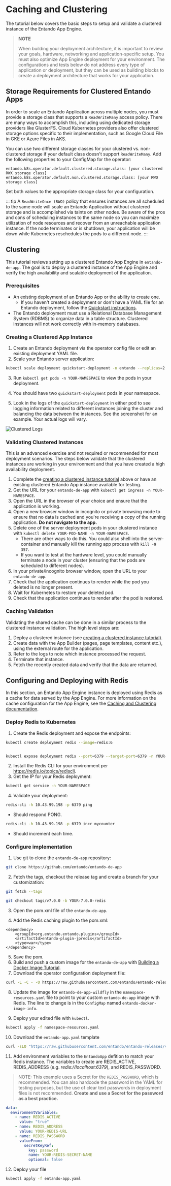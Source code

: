 # Caching and Clustering

The tutorial below covers the basic steps to setup and validate a clustered instance of the Entando App Engine.

> **NOTE**
>
> When building your deployment architecture, it is important to review your goals, hardware, networking and application-specific setup. You must also optimize App Engine deployment for your environment. The configurations and tests below do not address every type of application or deployment, but they can be used as building blocks to create a deployment architecture that works for your application.

## Storage Requirements for Clustered Entando Apps

In order to scale an Entando Application across multiple nodes, you must provide a storage class that supports
a `ReadWriteMany` access policy. There are many ways to accomplish this, including using dedicated storage providers like GlusterFS. Cloud Kubernetes providers also offer clustered storage options specific to their implementation, such as Google Cloud File in GKE or Azure Files in AKS.


You can use two different storage classes for your clustered vs. non-clustered storage if your default class doesn't support `ReadWriteMany`. Add the following properties to your ConfigMap for the operator:

```
entando.k8s.operator.default.clustered.storage.class: [your clustered RWX storage class]
entando.k8s.operator.default.non.clustered.storage.class: [your RWO storage class]
```

Set both values to the appropriate storage class for your configuration.

::: tip
A `ReadWriteOnce (RWO)` policy that ensures instances are all scheduled to the same node will scale an Entando Application without clustered storage and is accomplished via taints on other nodes. Be aware of the pros and cons of scheduling instances to the same node so you can maximize utilization of node resources and recover from an unreachable application instance. If the node terminates or is shutdown, your application will be down while Kubernetes reschedules the pods to a different node.
:::

## Clustering

This tutorial reviews setting up a clustered Entando App Engine in `entando-de-app`. The goal is to deploy a clustered instance of the App Engine and verify the high availability and scalable deployment of the application.

### Prerequisites
- An existing deployment of an Entando App or the ability to create one.
    - If you haven't created a deployment or don't have a YAML file for an Entando deployment, follow the [Quickstart instructions](../../../docs/getting-started/).
- The Entando deployment must use a Relational Database Management System (RDBMS) to organize data in a table structure. Clustered instances will not work correctly with in-memory databases.

### Creating a Clustered App Instance
1. Create an Entando deployment via the operator config file or edit an existing deployment YAML file.
2. Scale your Entando server application:

``` bash
kubectl scale deployment quickstart-deployment -n entando --replicas=2
```


3. Run `kubectl get pods -n YOUR-NAMESPACE` to view the pods in your deployment.
4. You should have two `quickstart-deployment` pods in your namespace.

5. Look in the logs of the `quickstart-deployment` in either pod to see logging information related to different instances joining the cluster and balancing the data between the instances. See the screenshot for an example. Your actual logs will vary.


![Clustered Logs](./img/clustered-logs.png)

### Validating Clustered Instances
This is an advanced exercise and not required or recommended for most deployment scenarios. The steps below validate that the clustered instances are working in your environment and that you have created a high availability deployment.

1. Complete the [creating a clustered instance tutorial](#creating-a-clustered-app-instance) above or have an existing clustered Entando App instance available for testing.
2. Get the URL for your `entando-de-app` with `kubectl get ingress -n YOUR-NAMESPACE`.
3. Open the URL in the browser of your choice and ensure that the application is working.
4. Open a new browser window in incognito or private browsing mode to ensure that no data is cached and you're receiving a copy of the running application. **Do not navigate to the app.**
5. Delete one of the server deployment pods in your clustered instance with `kubectl delete YOUR-POD-NAME -n YOUR-NAMESPACE`.
    - There are other ways to do this. You could also shell into the server-container and manually kill the running app process with `kill -9 357`.
    - If you want to test at the hardware level, you could manually terminate a node in your cluster (ensuring that the pods are scheduled to different nodes).
6. In your private/incognito browser window, open the URL to your `entando-de-app`.
7. Check that the application continues to render while the pod you deleted is no longer present.
8. Wait for Kubernetes to restore your deleted pod.
9. Check that the application continues to render after the pod is restored.

### Caching Validation
Validating the shared cache can be done in a similar process to the clustered instance validation. The high level steps are:

1. Deploy a clustered instance (see [creating a clustered instance tutorial](#creating-a-clustered-app-instance)).
2. Create data with the App Builder (pages, page templates, content etc.), using the external route for the application.
3. Refer to the logs to note which instance processed the request.
4. Terminate that instance.
5. Fetch the recently created data and verify that the data are returned.


## Configuring and Deploying with Redis

In this section, an Entando App Engine instance is deployed using Redis as a cache for data served by the App Engine. For more information on the cache configuration for the App Engine, see the [Caching and Clustering documentation](../../docs/reference/caching-and-clustering.md).

### Deploy Redis to Kubernetes

1. Create the Redis deployment and expose the endpoints:

```sh
kubectl create deployment redis --image=redis:6
```
```sh

kubectl expose deployment redis --port=6379 --target-port=6379 -n YOUR-NAMESPACE

```

2. Install the Redis CLI for your environment per <https://redis.io/topics/rediscli>.
3. Get the IP for your Redis deployment:
```sh
kubectl get service -n YOUR-NAMESPACE
```
4. Validate your deployment:

```sh
redis-cli -h 10.43.99.198 -p 6379 ping
```
   * Should respond PONG.


```sh
redis-cli -h 10.43.99.198 -p 6379 incr mycounter
```
   * Should increment each time. 

### Configure implementation

1. Use git to clone the `entando-de-app` repository:

```sh
git clone https://github.com/entando/entando-de-app
```

2. Fetch the tags, checkout the release tag and create a branch for your customization:

```sh
git fetch --tags
```
```sh
git checkout tags/v7.0.0 -b YOUR-7.0.0-redis
```

3. Open the pom.xml file of the `entando-de-app`.

4. Add the Redis caching plugin to the pom.xml:

```
<dependency>
    <groupId>org.entando.entando.plugins</groupId>
    <artifactId>entando-plugin-jpredis</artifactId>
    <type>war</type>
</dependency>
```

5. Save the pom.
6. Build and push a custom image for the `entando-de-app` with [Building a Docker Image Tutorial](./build-core-image.md).
7. Download the operator configuration deployment file:

``` sh
curl -L -C - -O https://raw.githubusercontent.com/entando/entando-releases/v7.0.1/dist/ge-1-1-6/namespace-scoped-deployment/orig/namespace-resources.yaml > namespace-resources.yaml
```

8. Update the image for `entando-de-app-wildfly` in the `namespace-resources.yaml` file to point to your custom `entando-de-app` image with Redis. The line to change is in the `ConfigMap` named `entando-docker-image-info`.

9. Deploy your edited file with `kubectl`.

```sh
kubectl apply -f namespace-resources.yaml
```

10. Download the `entando-app.yaml` template
```sh
curl -sLO "https://raw.githubusercontent.com/entando/entando-releases/v7.0.1/dist/ge-1-1-6/samples/entando-app.yaml"
```

11. Add environment variables to the `EntandoApp` defition to match your Redis instance. The variables to create are REDIS_ACTIVE, REDIS_ADDRESS (e.g. _redis://localhost:6379_), and REDIS_PASSWORD.

>NOTE: This example uses a Secret for the `REDIS_PASSWORD`, which is recommended. You can also hardcode the password in the YAML for testing purposes, but the use of clear text passwords in deployment files is not recommended. **Create and use a Secret for the password as a best practice.**

```yaml
data:
  environmentVariables:
    - name: REDIS_ACTIVE
      value: "true"
    - name: REDIS_ADDRESS
      value: YOUR-REDIS-URL
    - name: REDIS_PASSWORD
      valueFrom:
        secretKeyRef:
          key: password
          name: YOUR-REDIS-SECRET-NAME
          optional: false 
```

12. Deploy your file
```sh
kubectl apply -f entando-app.yaml
```
